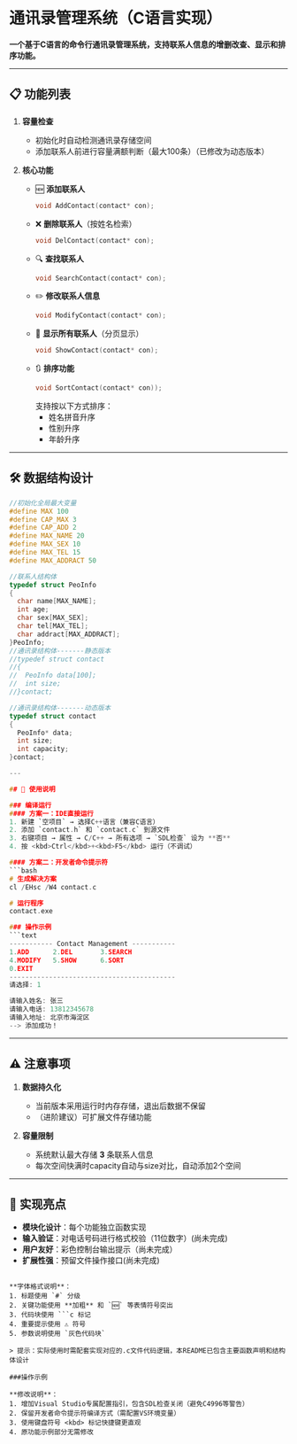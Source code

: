 # 通讯录管理系统（C语言实现）

**一个基于C语言的命令行通讯录管理系统，支持联系人信息的增删改查、显示和排序功能。**

---

## 📋 功能列表

1. **容量检查**  
   - 初始化时自动检测通讯录存储空间
   - 添加联系人前进行容量满额判断（最大100条）（已修改为动态版本）

2. **核心功能**  
   - 🆕 **添加联系人**  
     ```c
     void AddContact(contact* con);
     ```
   - ❌ **删除联系人**（按姓名检索）
     ```c
     void DelContact(contact* con);
     ```
   - 🔍 **查找联系人**
     ```c
     void SearchContact(contact* con);
     ```
   - ✏️ **修改联系人信息**  
     ```c
     void ModifyContact(contact* con);
     ```
   - 📜 **显示所有联系人**（分页显示）  
     ```c
     void ShowContact(contact* con);
     ```
   - 🔃 **排序功能**  
     ```c
     void SortContact(contact* con));
     ```
     支持按以下方式排序：
     - 姓名拼音升序
     - 性别升序
     - 年龄升序

---

## 🛠 数据结构设计

  ```c
  //初始化全局最大变量
  #define MAX 100
  #define CAP_MAX 3
  #define CAP_ADD 2
  #define MAX_NAME 20
  #define MAX_SEX 10
  #define MAX_TEL 15
  #define MAX_ADDRACT 50
  
  //联系人结构体
  typedef struct PeoInfo
  {
  	char name[MAX_NAME];
  	int age;
  	char sex[MAX_SEX];
  	char tel[MAX_TEL];
  	char addract[MAX_ADDRACT];
  }PeoInfo;
  //通讯录结构体-------静态版本
//typedef struct contact
//{
//	PeoInfo data[100];
//	int size;
//}contact;

//通讯录结构体-------动态版本
typedef struct contact
{
	PeoInfo* data;
	int size;
	int capacity;
}contact;
  
  ---

## 🚀 使用说明

  ### 编译运行
  #### 方案一：IDE直接运行
  1. 新建 `空项目` → 选择C++语言（兼容C语言）
  2. 添加 `contact.h` 和 `contact.c` 到源文件
  3. 右键项目 → 属性 → C/C++ → 所有选项 → `SDL检查` 设为 **否**
  4. 按 <kbd>Ctrl</kbd>+<kbd>F5</kbd> 运行（不调试）
  
  #### 方案二：开发者命令提示符
  ```bash
  # 生成解决方案
  cl /EHsc /W4 contact.c
  
  # 运行程序
  contact.exe
  
  ### 操作示例
  ```text
  ----------- Contact Management -----------
  1.ADD      2.DEL       3.SEARCH
  4.MODIFY   5.SHOW      6.SORT
  0.EXIT
  ------------------------------------------
  请选择: 1
  
  请输入姓名: 张三
  请输入电话: 13812345678
  请输入地址: 北京市海淀区
  --> 添加成功！
  ```
  
  ---

## ⚠️ 注意事项

1. **数据持久化**  
   - 当前版本采用运行时内存存储，退出后数据不保留
   - （进阶建议）可扩展文件存储功能

2. **容量限制**  
   - 系统默认最大存储 **3** 条联系人信息
   - 每次空间快满时capacity自动与size对比，自动添加2个空间
  
---

## 📌 实现亮点

- **模块化设计**：每个功能独立函数实现
- **输入验证**：对电话号码进行格式校验（11位数字）(尚未完成)
- **用户友好**：彩色控制台输出提示（尚未完成）
- **扩展性强**：预留文件操作接口(尚未完成)

```

**字体格式说明**：
1. 标题使用 `#` 分级
2. 关键功能使用 **加粗** 和 `🆕` 等表情符号突出
3. 代码块使用 ```c 标记
4. 重要提示使用 ⚠️ 符号
5. 参数说明使用 `灰色代码块`

> 提示：实际使用时需配套实现对应的.c文件代码逻辑，本README已包含主要函数声明和结构体设计

###操作示例

**修改说明**：
1. 增加Visual Studio专属配置指引，包含SDL检查关闭（避免C4996等警告）
2. 保留开发者命令提示符编译方式（需配置VS环境变量）
3. 使用键盘符号 <kbd> 标记快捷键更直观
4. 原功能示例部分无需修改
